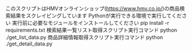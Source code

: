 このスクリプトはHMVオンラインショップ(https://www.hmv.co.jp/)の商品検索結果をスクレイピングしています
Pythonが実行できる環境で実行してください
実行前に必要なモジュールをインストールしてください
    pip install -r requirements.txt
検索結果一覧リスト取得スクリプト実行コマンド
    python ./get_list_data.py
商品詳細情報取得スクリプト実行コマンド
    python ./get_detail_data.py
